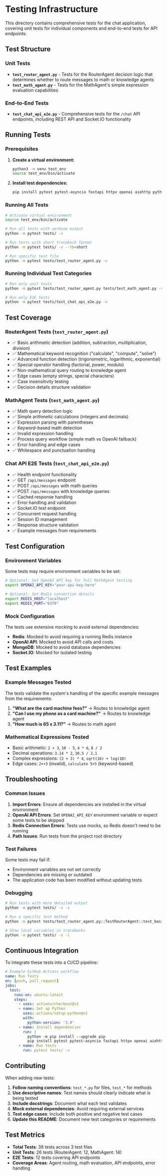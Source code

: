 # Testing Infrastructure

This directory contains comprehensive tests for the chat application, covering unit tests for individual components and end-to-end tests for API endpoints.

## Test Structure

### Unit Tests
- **`test_router_agent.py`** - Tests for the RouterAgent decision logic that determines whether to route messages to math or knowledge agents
- **`test_math_agent.py`** - Tests for the MathAgent's simple expression evaluation capabilities

### End-to-End Tests
- **`test_chat_api_e2e.py`** - Comprehensive tests for the `/chat` API endpoints, including REST API and Socket.IO functionality

## Running Tests

### Prerequisites

1. **Create a virtual environment:**
   ```bash
   python3 -m venv test_env
   source test_env/bin/activate
   ```

2. **Install test dependencies:**
   ```bash
   pip install pytest pytest-asyncio fastapi httpx openai aiohttp python-socketio redis uvicorn python-dotenv motor
   ```

### Running All Tests

```bash
# Activate virtual environment
source test_env/bin/activate

# Run all tests with verbose output
python -m pytest tests/ -v

# Run tests with short traceback format
python -m pytest tests/ -v --tb=short

# Run specific test file
python -m pytest tests/test_router_agent.py -v
```

### Running Individual Test Categories

```bash
# Run only unit tests
python -m pytest tests/test_router_agent.py tests/test_math_agent.py -v

# Run only E2E tests
python -m pytest tests/test_chat_api_e2e.py -v
```

## Test Coverage

### RouterAgent Tests (`test_router_agent.py`)
- ✅ Basic arithmetic detection (addition, subtraction, multiplication, division)
- ✅ Mathematical keyword recognition ("calculate", "compute", "solve")
- ✅ Advanced function detection (trigonometric, logarithmic, exponential)
- ✅ Special operator handling (factorial, power, modulo)
- ✅ Non-mathematical query routing to knowledge agent
- ✅ Edge cases (empty strings, special characters)
- ✅ Case insensitivity testing
- ✅ Decision details structure validation

### MathAgent Tests (`test_math_agent.py`)
- ✅ Math query detection logic
- ✅ Simple arithmetic calculations (integers and decimals)
- ✅ Expression parsing with parentheses
- ✅ Keyword-based math detection
- ✅ Invalid expression handling
- ✅ Process query workflow (simple math vs OpenAI fallback)
- ✅ Error handling and edge cases
- ✅ Whitespace and punctuation handling

### Chat API E2E Tests (`test_chat_api_e2e.py`)
- ✅ Health endpoint functionality
- ✅ GET `/api/messages` endpoint
- ✅ POST `/api/messages` with math queries
- ✅ POST `/api/messages` with knowledge queries
- ✅ Cached response handling
- ✅ Error handling and validation
- ✅ Socket.IO test endpoint
- ✅ Concurrent request handling
- ✅ Session ID management
- ✅ Response structure validation
- ✅ Example messages from requirements

## Test Configuration

### Environment Variables
Some tests may require environment variables to be set:

```bash
# Optional: Set OpenAI API key for full MathAgent testing
export OPENAI_API_KEY="your-api-key-here"

# Optional: Set Redis connection details
export REDIS_HOST="localhost"
export REDIS_PORT="6379"
```

### Mock Configuration
The tests use extensive mocking to avoid external dependencies:
- **Redis**: Mocked to avoid requiring a running Redis instance
- **OpenAI API**: Mocked to avoid API calls and costs
- **MongoDB**: Mocked to avoid database dependencies
- **Socket.IO**: Mocked for isolated testing

## Test Examples

### Example Messages Tested
The tests validate the system's handling of the specific example messages from the requirements:

1. **"What are the card machine fees?"** → Routes to knowledge agent
2. **"Can I use my phone as a card machine?"** → Routes to knowledge agent  
3. **"How much is 65 x 3.11?"** → Routes to math agent

### Mathematical Expressions Tested
- Basic arithmetic: `2 + 3`, `10 - 5`, `4 * 6`, `8 / 2`
- Decimal operations: `3.14 * 2`, `10.5 / 2.1`
- Complex expressions: `(2 + 3) * 4`, `sqrt(16) + log(10)`
- Edge cases: `2++3` (invalid), `calculate 5+5` (keyword-based)

## Troubleshooting

### Common Issues

1. **Import Errors**: Ensure all dependencies are installed in the virtual environment
2. **OpenAI API Errors**: Set `OPENAI_API_KEY` environment variable or expect some tests to be skipped
3. **Redis Connection Errors**: Tests use mocks, so Redis doesn't need to be running
4. **Path Issues**: Run tests from the project root directory

### Test Failures
Some tests may fail if:
- Environment variables are not set correctly
- Dependencies are missing or outdated
- The application code has been modified without updating tests

### Debugging

```bash
# Run tests with more detailed output
python -m pytest tests/ -v -s

# Run a specific test method
python -m pytest tests/test_router_agent.py::TestRouterAgent::test_basic_arithmetic -v

# Show local variables in tracebacks
python -m pytest tests/ -v -l
```

## Continuous Integration

To integrate these tests into a CI/CD pipeline:

```yaml
# Example GitHub Actions workflow
name: Run Tests
on: [push, pull_request]
jobs:
  test:
    runs-on: ubuntu-latest
    steps:
      - uses: actions/checkout@v2
      - name: Set up Python
        uses: actions/setup-python@v2
        with:
          python-version: '3.9'
      - name: Install dependencies
        run: |
          python -m pip install --upgrade pip
          pip install pytest pytest-asyncio fastapi httpx openai aiohttp python-socketio redis uvicorn python-dotenv motor
      - name: Run tests
        run: pytest tests/ -v
```

## Contributing

When adding new tests:

1. **Follow naming conventions**: `test_*.py` for files, `test_*` for methods
2. **Use descriptive names**: Test names should clearly indicate what is being tested
3. **Include docstrings**: Document what each test validates
4. **Mock external dependencies**: Avoid requiring external services
5. **Test edge cases**: Include both positive and negative test cases
6. **Update this README**: Document new test categories or requirements

## Test Metrics

- **Total Tests**: 38 tests across 3 test files
- **Unit Tests**: 26 tests (RouterAgent: 12, MathAgent: 14)
- **E2E Tests**: 12 tests covering API endpoints
- **Coverage Areas**: Agent routing, math evaluation, API endpoints, error handling